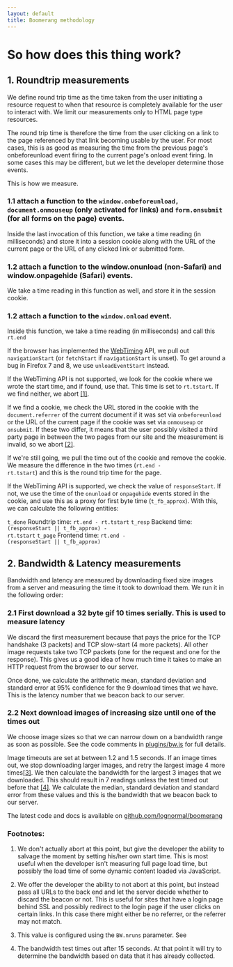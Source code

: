 ```yaml
---
layout: default
title: Boomerang methodology
---
```


# So how does this thing work?

## 1. Roundtrip measurements

We define round trip time as the time taken from the user initiating a resource request
to when that resource is completely available for the user to interact with.  We limit
our measurements only to HTML page type resources.

The round trip time is therefore the time from the user clicking on a link to the page
referenced by that link becoming usable by the user.  For most cases, this is as good
as measuring the time from the previous page's onbeforeunload event firing to the current
page's onload event firing.  In some cases this may be different, but we let the
developer determine those events.

This is how we measure.

### 1.1 attach a function to the <code>window.onbeforeunload, document.onmouseup</code> (only activated for links) and <code>form.onsubmit</code> (for all forms on the page) events.

Inside the last invocation of this function, we take a time reading (in milliseconds) and store it
into a session cookie along with the URL of the current page or the URL of any clicked link or submitted form.

### 1.2 attach a function to the window.onunload (non-Safari) and window.onpagehide (Safari) events.

We take a time reading in this function as well, and store it in the session cookie.

### 1.2 attach a function to the <code>window.onload</code> event.

Inside this function, we take a time reading (in milliseconds) and call this <code>rt.end</code>

If the browser has implemented the <a href="http://dev.w3.org/2006/webapi/WebTiming/">WebTiming</a> API,
we pull out <code>navigationStart</code> (or <code>fetchStart</code> if <code>navigationStart</code>
is unset).  To get around a bug in Firefox 7 and 8, we use <code>unloadEventStart</code> instead.

If the WebTiming API is not supported, we look for the cookie where we wrote the start time, and if found,
use that. This time is set to <code>rt.tstart</code>. If we find neither, we abort <a href="#fn-1" class="fn">[1]</a>.

If we find a cookie, we check the URL stored in the cookie with the <code>document.referrer</code>
of the current document if it was set via <code>onbeforeunload</code> or the URL of the current page if
the cookie was set via <code>onmouseup</code> or <code>onsubmit</code>. If these two differ, it means that
the user possibly visited a third party page in between the two pages from our site and the measurement
is invalid, so we abort <a href="#fn-2" class="fn">[2]</a>.

If we're still going, we pull the time out of the cookie and remove the cookie.  We
measure the difference in the two times (<code>rt.end - rt.tstart</code>) and this is
the round trip time for the page.

If the WebTiming API is supported, we check the value of <code>responseStart</code>. If not, we use the time of the
<code>onunload</code> or <code>onpagehide</code> events stored in the cookie, and use this as a proxy for first byte
time (<code>t_fb_approx</code>). With this, we can calculate the following entities:

<code>t_done</code> Roundtrip time: <code>rt.end - rt.tstart</code>
<code>t_resp</code> Backend time: <code>(responseStart || t_fb_approx) - rt.tstart</code>
<code>t_page</code> Frontend time: <code>rt.end - (responseStart || t_fb_approx)</code>

## 2. Bandwidth &amp; Latency measurements

Bandwidth and latency are measured by downloading fixed size images from a server
and measuring the time it took to download them.  We run it in the following order:

### 2.1 First download a 32 byte gif 10 times serially.  This is used to measure latency

We discard the first measurement because that pays the price for the TCP handshake
(3 packets) and TCP slow-start (4 more packets).  All other image requests take
two TCP packets (one for the request and one for the response).  This gives us a
good idea of how much time it takes to make an HTTP request from the browser to
our server.

Once done, we calculate the arithmetic mean, standard deviation and standard error
at 95% confidence for the 9 download times that we have.  This is the latency number
that we beacon back to our server.


### 2.2 Next download images of increasing size until one of the times out

We choose image sizes so that we can narrow down on a bandwidth range as soon as
possible.  See the code comments in <a href="../plugins/bw.js">plugins/bw.js</a> for
full details.

Image timeouts are set at between 1.2 and 1.5 seconds.  If an image times out, we
stop downloading larger images, and retry the largest image 4 more times<a href="#fn-3" class="fn">[3]</a>.
We then calculate the bandwidth for the largest 3 images that we downloaded.  This
should result in 7 readings unless the test timed out before that <a href="#fn-4" class="fn">[4]</a>.
We calculate the median, standard deviation and standard error from these values
and this is the bandwidth that we beacon back to our server.


The latest code and docs is available on <a href="http://github.com/lognormal/boomerang/">github.com/lognormal/boomerang</a>

### Footnotes:

1. We don't actually abort at this point, but give the developer the ability to
salvage the moment by setting his/her own start time.  This is most useful when the
developer isn't measuring full page load time, but possibly the load time of some
dynamic content loaded via JavaScript.

2. We offer the developer the ability to not abort at this point, but instead
pass all URLs to the back end and let the server decide whether to discard the
beacon or not.  This is useful for sites that have a login page behind SSL and
possibly redirect to the login page if the user clicks on certain links.  In this
case there might either be no referrer, or the referrer may not match.

3. This value is configured using the <code>BW.nruns</code> parameter.  See

4. The bandwidth test times out after 15 seconds.  At that point it will try to
determine the bandwidth based on data that it has already collected.
